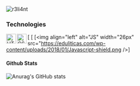 ![r3li4nt](https://user-images.githubusercontent.com/75953873/111233290-7c961d00-85cb-11eb-982b-1cdfb0396225.png)

### Technologies

[<img align="left" alt="HTML5" width="26px" src="https://www.atodocurso.com/sites/default/files/html.png" />
[<img align="left" alt="CSS3" width="26px" src="https://www.picuino.com/_images/css3-logo.png" />
[<img align="left" alt="JS" width="26px" src="https://eduliticas.com/wp-content/uploads/2018/01/Javascript-shield.png />]


#### Github Stats

![Anurag's GitHub stats](https://github-readme-stats.vercel.app/api?username=r3li4nt&show_icons=true&theme=merko)


